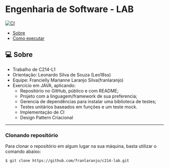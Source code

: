 # Engenharia de Software - LAB
[![CI](https://github.com/franlaranjo/c214-lab/actions/workflows/dev.yml/badge.svg)](https://github.com/franlaranjo/c214-lab/actions/workflows/dev.yml)


- [Sobre](#-sobre)
- [Como executar](#-como-executar)


## 💻 Sobre

- Trabalho de C214-L1
- Orientação: Leonardo Silva de Souza (Leo18ss)
- Equipe: Francielly Marianne Laranjo Silva(franlaranjo)
- Exercício em JAVA, aplicando:
    - Repositório no GitHub, público e com README;
    - Projeto com a linguagem/framework de sua preferencia;
    - Gerencia de dependências para instalar uma biblioteca de testes;
    - Testes unitários baseados em funções e um teste mock.
    - Implementação de CI
    - Design Pattern Criacional
---

### Clonando repositório

Para clonar o repositório em algum lugar na sua máquina, basta utilizar o comando abaixo:
```bash
$ git clone https://github.com/franlaranjo/c214-lab.git
```
